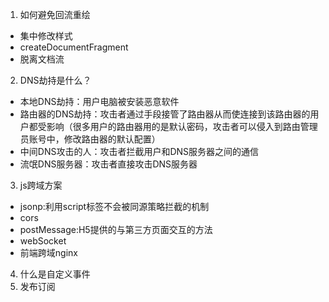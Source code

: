 1. 如何避免回流重绘
  - 集中修改样式
  - createDocumentFragment
  - 脱离文档流
  
2. DNS劫持是什么？
  - 本地DNS劫持：用户电脑被安装恶意软件
  - 路由器的DNS劫持：攻击者通过手段接管了路由器从而使连接到该路由器的用户都受影响（很多用户的路由器用的是默认密码，攻击者可以侵入到路由管理员账号中，修改路由器的默认配置）
  - 中间DNS攻击的人：攻击者拦截用户和DNS服务器之间的通信
  - 流氓DNS服务器：攻击者直接攻击DNS服务器

3. js跨域方案
  - jsonp:利用script标签不会被同源策略拦截的机制
  - cors
  - postMessage:H5提供的与第三方页面交互的方法
  - webSocket
  - 前端跨域nginx

4. 什么是自定义事件
  1. 发布订阅